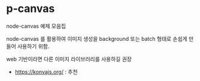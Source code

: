 # p-canvas

node-canvas 예제 모음집

node-canvas 를 활용하여 이미지 생성을 background 또는 batch 형태로 손쉽게 만들어 사용하기 위함.

web 기반이라면 다른 이미지 라이브러리를 사용하길 권장

- https://konvajs.org/ : 추천
